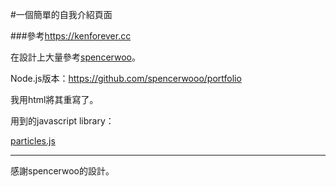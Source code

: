 #一個簡單的自我介紹頁面

###參考<https://kenforever.cc>

在設計上大量參考[spencerwoo](https://spencerwoo.com/)。

Node.js版本：<https://github.com/spencerwooo/portfolio>

我用html將其重寫了。

用到的javascript library：

[particles.js](https://github.com/VincentGarreau/particles.js/)
***
感謝spencerwoo的設計。
